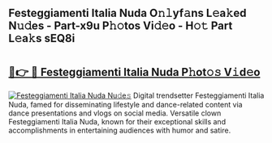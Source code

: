 ## Festeggiamenti Italia Nuda O𝚗𝚕yf𝚊ns L𝚎a𝚔ed N𝚞𝚍es - Part-x9u P𝚑𝚘tos Vi𝚍𝚎o - H𝚘𝚝 Part L𝚎a𝚔s sEQ8i

# <h2><a href="http://kfadx8u.oniu.top/?m=Festeggiamenti+Italia+Nuda">🔗👉 🔴 Festeggiamenti Italia Nuda P𝚑ot𝚘𝚜 V𝚒d𝚎o</a></h2>

[![Festeggiamenti Italia Nuda Nu𝚍e𝚜](https://i.imgur.com/0qMVB7G.gif)](http://kfadx8u.oniu.top/?m=Festeggiamenti+Italia+Nuda)
Digital trendsetter Festeggiamenti Italia Nuda, famed for disseminating lifestyle and dance-related content via dance presentations and vlogs on social media. Versatile clown Festeggiamenti Italia Nuda, known for their exceptional skills and accomplishments in entertaining audiences with humor and satire.  
